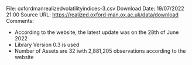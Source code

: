 
File: oxfordmanrealizedvolatilityindices-3.csv
Download Date: 19/07/2022 21:00
Source URL: https://realized.oxford-man.ox.ac.uk/data/download
Comments: 

- According to the website, the latest update was on the 28th of June 2022
- Library Version 0.3 is used
- Number of Assets are 32 iwth 2,881,205 observations according to the website

